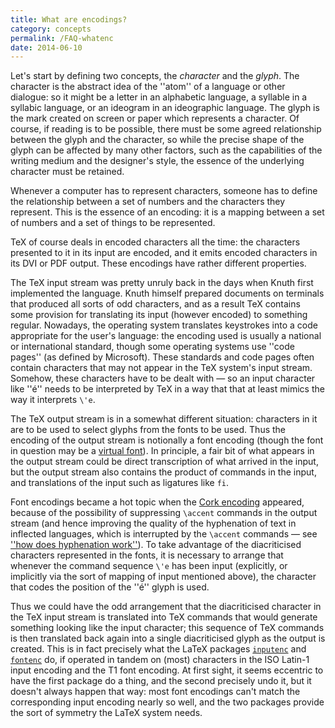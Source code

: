 ```yaml
---
title: What are encodings?
category: concepts
permalink: /FAQ-whatenc
date: 2014-06-10
---
```


Let's start by defining two concepts, the _character_ and the
_glyph_.
The character is the abstract idea of the ''atom'' of a
language or other dialogue: so it might be a letter in an alphabetic
language, a syllable in a syllabic language, or an ideogram in an
ideographic language.  The glyph is the mark created on screen or
paper which represents a character.  Of
course, if reading is to be possible, there must be some agreed
relationship between the glyph and the character, so while the precise
shape of the glyph can be affected by many other factors, such as the
capabilities of the writing medium and the designer's style, the
essence of the underlying character must be retained.

Whenever a computer has to represent characters, someone has to define
the relationship between a set of numbers and the characters they
represent.  This is the essence of an encoding: it is a mapping
between a set of numbers and a set of things to be represented.

TeX of course deals in encoded characters all the time: the
characters presented to it in its input are encoded, and it emits
encoded characters in its DVI or PDF output.  These
encodings have rather different properties.

The TeX input stream was pretty unruly back in the days when Knuth
first implemented the language.  Knuth himself prepared documents on
terminals that produced all sorts of odd characters, and as a result
TeX contains some provision for translating its input (however
encoded) to something regular.  Nowadays, 
the operating system translates keystrokes into a code appropriate for
the user's language: the encoding used is usually a national or
international standard, though some operating systems use ''code
pages'' (as defined by Microsoft).  These standards and code pages often
contain characters that may not appear in the TeX system's input
stream.  Somehow, these characters have to be dealt with&nbsp;&mdash; so
an input character like ''é'' needs to be interpreted by TeX in
a way that that at least mimics the way it interprets `\'e`.  

The TeX output stream is in a somewhat different situation:
characters in it are to be used to select glyphs from the fonts to be
used.  Thus the encoding of the output stream is notionally a font
encoding (though the font in question may be a
[virtual font](FAQ-virtualfonts)).  In principle, a
fair bit of what appears in the output stream could be direct
transcription of what arrived in the input, but the output stream
also contains the product of commands in the input, and translations
of the input such as ligatures like 
`fi`.

Font encodings became a hot topic when the
[Cork encoding](FAQ-ECfonts)
appeared, because of the possibility of suppressing
`\accent` commands in the output stream (and hence improving the
quality of the hyphenation of text in inflected languages, which is
interrupted by the `\accent` commands&nbsp;&mdash; see
[''how does hyphenation work''](FAQ-hyphen)).
To take advantage of the diacriticised characters represented in the
fonts, it is necessary to arrange that whenever the
command sequence `\'e` has been input
(explicitly, or implicitly via the sort of mapping of input mentioned
above), the character that codes the position of the ''é'' glyph is
used.

Thus we could have the odd arrangement that the diacriticised character in
the TeX input stream is translated into TeX commands that would
generate something looking like the input character; this sequence of
TeX commands is then translated back again into a single
diacriticised glyph as the output is created.  This is in fact
precisely what the LaTeX packages [`inputenc`](https://ctan.org/pkg/inputenc) and
[`fontenc`](https://ctan.org/pkg/fontenc) do, if operated in tandem on (most) characters in
the ISO&nbsp;Latin-1 input encoding and the T1 font encoding.
At first sight, it seems eccentric to have the first package do a thing, and
the second precisely undo it, but it doesn't always happen that way:
most font encodings can't match the corresponding input encoding
nearly so well, and the two packages provide the sort of symmetry the
LaTeX system needs.

